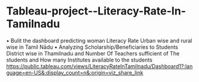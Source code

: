 # Tableau-project--Literacy-Rate-In-Tamilnadu 
• Bulit the dashboard predicting woman Literacy Rate Urban wise and rural wise
in Tamil Nādu 
• Analyzing Scholarship/Beneficiaries to Students District wise in
Thamilnadu and Number Of Teachers sufficient of The students and How many
Institutes available to the students
https://public.tableau.com/views/LiteracyRateInTamilnadu/Dashboard1?:language=en-US&:display_count=n&:origin=viz_share_link
